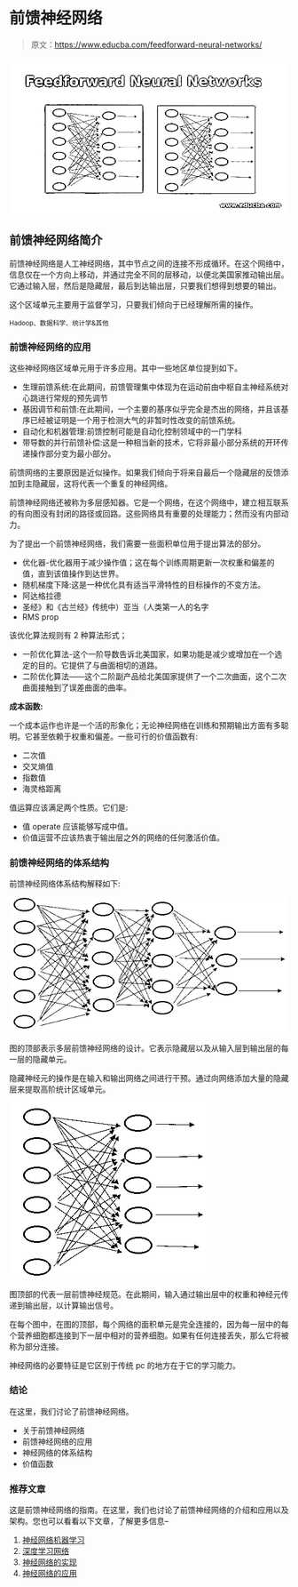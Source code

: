 # 前馈神经网络

> 原文：<https://www.educba.com/feedforward-neural-networks/>

![Feedforward Neural Networks](img/1b4cb0982bb9dabc94b0b739bf8c1e3a.png)

## 前馈神经网络简介

前馈神经网络是人工神经网络，其中节点之间的连接不形成循环。在这个网络中，信息仅在一个方向上移动，并通过完全不同的层移动，以便北美国家推动输出层。它通过输入层，然后是隐藏层，最后到达输出层，只要我们想得到想要的输出。

这个区域单元主要用于监督学习，只要我们倾向于已经理解所需的操作。

<small>Hadoop、数据科学、统计学&其他</small>

### 前馈神经网络的应用

这些神经网络区域单元用于许多应用。其中一些地区单位提到如下。

*   生理前馈系统:在此期间，前馈管理集中体现为在运动前由中枢自主神经系统对心跳进行常规的预先调节
*   基因调节和前馈:在此期间，一个主要的基序似乎完全是杰出的网络，并且该基序已经被证明是一个用于检测大气的非暂时性改变的前馈系统。
*   自动化和机器管理:前馈控制可能是自动化控制领域中的一门学科
*   带导数的并行前馈补偿:这是一种相当新的技术，它将非最小部分系统的开环传递操作部分变为最小部分。

前馈网络的主要原因是近似操作。如果我们倾向于将来自最后一个隐藏层的反馈添加到主隐藏层，这将代表一个重复的神经网络。

前馈神经网络还被称为多层感知器。它是一个网络，在这个网络中，建立相互联系的有向图没有封闭的路径或回路。这些网络具有重要的处理能力；然而没有内部动力。

为了提出一个前馈神经网络，我们需要一些面积单位用于提出算法的部分。

*   优化器-优化器用于减少操作值；这在每个训练周期更新一次权重和偏差的值，直到该值操作到达世界。
*   随机梯度下降:这是一种优化具有适当平滑特性的目标操作的不变方法。
*   阿达格拉德
*   圣经》和《古兰经》传统中）亚当（人类第一人的名字
*   RMS prop

该优化算法规则有 2 种算法形式；

*   一阶优化算法-这个一阶导数告诉北美国家，如果功能是减少或增加在一个选定的目的。它提供了与曲面相切的道路。
*   二阶优化算法——这个二阶副产品给北美国家提供了一个二次曲面，这个二次曲面接触到了误差曲面的曲率。

**成本函数:**

一个成本运作也许是一个活的形象化；无论神经网络在训练和预期输出方面有多聪明。它甚至依赖于权重和偏差。一些可行的价值函数有:

*   二次值
*   交叉熵值
*   指数值
*   海灵格距离

值运算应该满足两个性质。它们是:

*   值 operate 应该能够写成中值。
*   价值运营不应该热衷于输出层之外的网络的任何激活价值。

### 前馈神经网络的体系结构

前馈神经网络体系结构解释如下:

![Feedforward Neural Networks-1.1](img/ecf434592f78814e11e466427bff8926.png)

图的顶部表示多层前馈神经网络的设计。它表示隐藏层以及从输入层到输出层的每一层的隐藏单元。

隐藏神经元的操作是在输入和输出网络之间进行干预。通过向网络添加大量的隐藏层来提取高阶统计区域单元。

![Feedforward Neural Networks-1.2](img/725a884e185b60ac0c0ed15f3f7cf4c6.png)

图顶部的代表一层前馈神经规范。在此期间，输入通过输出层中的权重和神经元传递到输出层，以计算输出信号。

在每个图中，在图的顶部，每个网络的面积单元是完全连接的，因为每一层中的每个营养细胞都连接到下一层中相对的营养细胞。如果有任何连接丢失，那么它将被称为部分连接。

神经网络的必要特征是它区别于传统 pc 的地方在于它的学习能力。

### 结论

在这里，我们讨论了前馈神经网络。

*   关于前馈神经网络
*   前馈神经网络的应用
*   神经网络的体系结构
*   价值函数

### 推荐文章

这是前馈神经网络的指南。在这里，我们也讨论了前馈神经网络的介绍和应用以及架构。您也可以看看以下文章，了解更多信息–

1.  [神经网络机器学习](https://www.educba.com/neural-network-machine-learning/)
2.  [深度学习网络](https://www.educba.com/deep-learning-networks/)
3.  [神经网络的实现](https://www.educba.com/implementation-of-neural-networks/)
4.  [神经网络的应用](https://www.educba.com/application-of-neural-network/)





